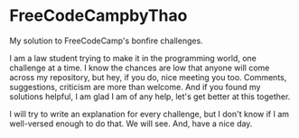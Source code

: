 # FreeCodeCampbyThao
My solution to FreeCodeCamp's bonfire challenges. 

I am a law student trying to make it in the programming world, one challenge at a time.
I know the chances are low that anyone will come across my repository, but hey, if you do, nice meeting you too.
Comments, suggestions, criticism are more than welcome. And if you found my solutions helpful, I am glad I am of any help, let's get better at this together.

I will try to write an explanation for every challenge, but I don't know if I am well-versed enough to do that. We will see.
And, have a nice day.
